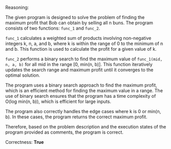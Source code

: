 Reasoning:

The given program is designed to solve the problem of finding the maximum profit that Bob can obtain by selling all n buns. The program consists of two functions: `func_1` and `func_2`.

`func_1` calculates a weighted sum of products involving non-negative integers k, n, a, and b, where k is within the range of 0 to the minimum of n and b. This function is used to calculate the profit for a given value of k.

`func_2` performs a binary search to find the maximum value of `func_1(mid, n, a, b)` for all mid in the range [0, min(n, b)]. This function iteratively updates the search range and maximum profit until it converges to the optimal solution.

The program uses a binary search approach to find the maximum profit, which is an efficient method for finding the maximum value in a range. The use of binary search ensures that the program has a time complexity of O(log min(n, b)), which is efficient for large inputs.

The program also correctly handles the edge cases where k is 0 or min(n, b). In these cases, the program returns the correct maximum profit.

Therefore, based on the problem description and the execution states of the program provided as comments, the program is correct.

Correctness: **True**
